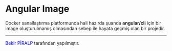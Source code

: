 <!DOCTYPE html>
<html>
<body>
<h1>Angular Image</h1>
<p>Docker sanallaştırma platformunda hali hazırda şuanda <b>angular/cli</b> için bir image oluşturulmamış olmasından sebep 
ile hayata geçmiş olan bir projedir.</p>
<hr>
<p><span style="color:blue">Bekir PİRALP</span> tarafından yapılmıştır.</p>
